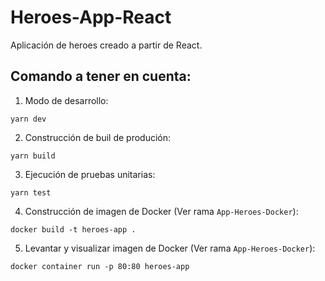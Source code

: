 # Heroes-App-React

Aplicación de heroes creado a partir de React. 

## Comando a tener en cuenta:

1. Modo de desarrollo:
```
yarn dev
```
2. Construcción de buil de produción:
```
yarn build
```
3. Ejecución de pruebas unitarias:
```
yarn test
```
4. Construcción de imagen de Docker (Ver rama ```App-Heroes-Docker```):
```
docker build -t heroes-app .
```
5. Levantar y visualizar imagen de Docker (Ver rama ```App-Heroes-Docker```):
```
docker container run -p 80:80 heroes-app
```
